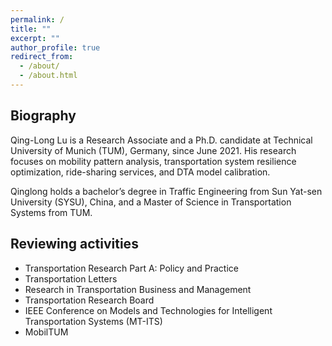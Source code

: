 ```yaml
---
permalink: /
title: ""
excerpt: ""
author_profile: true
redirect_from: 
  - /about/
  - /about.html
---
```


## Biography

Qing-Long Lu is a Research Associate and a Ph.D. candidate at Technical University of Munich (TUM), Germany, since June 2021. His research focuses on mobility pattern analysis, transportation system resilience optimization, ride-sharing services, and DTA model calibration.

Qinglong holds a bachelor’s degree in Traffic Engineering from Sun Yat-sen University (SYSU), China, and a Master of Science in Transportation Systems from TUM.

## Reviewing activities
- Transportation Research Part A: Policy and Practice
- Transportation Letters
- Research in Transportation Business and Management
- Transportation Research Board
- IEEE Conference on Models and Technologies for Intelligent Transportation Systems (MT-ITS)
- MobilTUM